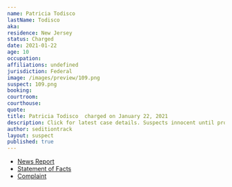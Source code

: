 ```yaml
---
name: Patricia Todisco
lastName: Todisco
aka:
residence: New Jersey
status: Charged
date: 2021-01-22
age: 10
occupation:
affiliations: undefined
jurisdiction: Federal
image: /images/preview/109.png
suspect: 109.png
booking:
courtroom:
courthouse:
quote:
title: Patricia Todisco  charged on January 22, 2021
description: Click for latest case details. Suspects innocent until proven guilty.
author: seditiontrack
layout: suspect
published: true
---
```

- [News Report](https://philadelphia.cbslocal.com/2021/01/22/marissa-suarez-us-capitol-riots-five-arrests-new-jersey-marissa-suarez-correctional-police-officer/)
- [Statement of Facts](https://www.justice.gov/opa/page/file/1359596/download)
- [Complaint](https://www.justice.gov/opa/page/file/1359596/download)
